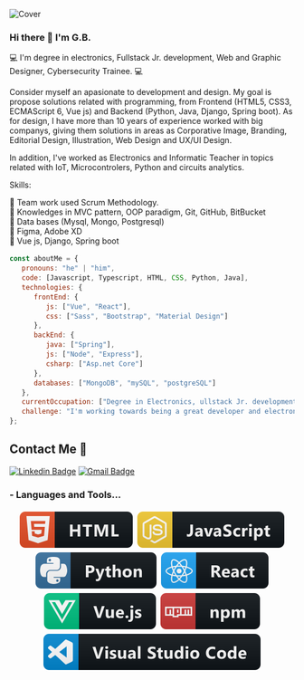 ![Cover](https://github.com/Gustaf-dev-code/Gustaf-dev-code/assets/114838289/9d06477a-bb01-4576-8e9c-5b07cd11b9ec)


### Hi there 👋 I'm G.B.

💻 I'm degree in electronics, Fullstack Jr. development, Web and Graphic Designer, Cybersecurity Trainee. 💻

Consider myself an apasionate to development and design. My goal is propose solutions related with programming, from Frontend (HTML5, CSS3, ECMAScript 6, Vue js) and Backend (Python, Java, Django, Spring boot). As for design, I have more than 10 years of experience worked with big companys, giving them solutions in areas as Corporative Image, Branding, Editorial Design, Illustration, Web Design and UX/UI Design.

In addition, I've worked as Electronics and Informatic Teacher in topics related with IoT, Microcontrolers, Python and circuits analytics.

Skills:

📌 Team work used Scrum Methodology. </br>
📌 Knowledges in MVC pattern, OOP paradigm, Git, GitHub, BitBucket </br>
📌 Data bases (Mysql, Mongo, Postgresql) </br>
📌 Figma, Adobe XD </br>
📌 Vue js, Django, Spring boot </br>

```javascript
const aboutMe = {
   pronouns: "he" | "him",
   code: [Javascript, Typescript, HTML, CSS, Python, Java],
   technologies: {
      frontEnd: {
         js: ["Vue", "React"],
         css: ["Sass", "Bootstrap", "Material Design"]
      },
      backEnd: {
         java: ["Spring"],
         js: ["Node", "Express"],
         csharp: ["Asp.net Core"]
      },
      databases: ["MongoDB", "mySQL", "postgreSQL"]
   },
   currentOccupation: ["Degree in Electronics, ullstack Jr. development, Web and Graphic Designer, Cybersecurity Trainee. Open for job opportunities"],
   challenge: "I'm working towards being a great developer and electronic.",
};
```
##  Contact Me :speech_balloon:
[![Linkedin Badge](https://img.shields.io/badge/-gustav-blue?style=flat-square&logo=Linkedin&logoColor=white&link=https://www.linkedin.com/in/gustavo-bri-dev/)](https://www.linkedin.com/in/gustavo-bri-dev/) [![Gmail Badge](https://img.shields.io/badge/-gustav.dev.code@gmail.com-c14438?style=flat-square&logo=Gmail&logoColor=white&link=mailto:gustav.dev.code@gmail.com)](mailto:gustav.dev.code@gmail.com) 

### - Languages and Tools...

<p align="center">
 <img src="https://raw.githubusercontent.com/8bithemant/8bithemant/master/svg/dev/languages/html.svg" alt="Html" style="vertical-align:top; margin:4px"><img src="https://raw.githubusercontent.com/8bithemant/8bithemant/master/svg/dev/languages/js.svg" alt="Javascript" style="vertical-align:top; margin:4px"><img src="https://raw.githubusercontent.com/8bithemant/8bithemant/master/svg/dev/languages/python.svg" alt="Python" style="vertical-align:top; margin:4px"><img src="https://raw.githubusercontent.com/8bithemant/8bithemant/master/svg/dev/frameworks/react.svg" alt="React" style="vertical-align:top; margin:4px"><img src="https://raw.githubusercontent.com/8bithemant/8bithemant/master/svg/dev/frameworks/vue.svg" alt="Vue" style="vertical-align:top; margin:4px"><img src="https://raw.githubusercontent.com/8bithemant/8bithemant/master/svg/dev/services/npm.svg" alt="npm" style="vertical-align:top; margin:4px"><img src="https://raw.githubusercontent.com/8bithemant/8bithemant/master/svg/dev/tools/visualstudio_code.svg" alt="VSC" style="vertical-align:top; margin:4px">

</p>
<!--
**Gustaf-dev-code/Gustaf-dev-code** is a ✨ _special_ ✨ repository because its `README.md` (this file) appears on your GitHub profile.

Here are some ideas to get you started:

- 🔭 I’m currently working on ...
- 🌱 I’m currently learning ...
- 👯 I’m looking to collaborate on ...
- 🤔 I’m looking for help with ...
- 💬 Ask me about ...
- 📫 How to reach me: ...
- 😄 Pronouns: ...
- ⚡ Fun fact: ...
-->

